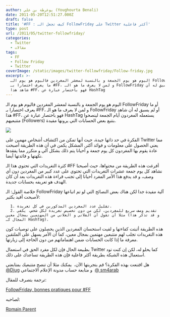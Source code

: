 ```yaml
---
author: يوغرطة بن علي (Youghourta Benali)
date: 2011-05-20T12:51:27.000Z
draft: false
title: '#FF : كيف تجعل الـ FollowFriday على Twitter أكثر فاعلية'
type: post
url: /2011/05/twitter-followfriday/
categories:
  - Twitter
  - مقالات
tags:
  - FF
  - Follow Friday
  - Twitter
coverImage: /static/images/twitter-followfriday/Follow-friday.jpg
excerpt: >-
  اليوم هو يوم الجمعة و بالنسبة لمعشر المغردين فاليوم هو يوم الـ FollowFriday أو
  ما يعرف اختصارا بـ #FF، و لمن لا يعرف ما هو الـ FollowFriday أو لم يسبق له أن
  شاهد هذا #FF، فهو باختصار عبارة عن HashTag
---
```

اليوم هو يوم الجمعة و بالنسبة لمعشر المغردين فاليوم هو يوم الـ FollowFriday أو ما يعرف اختصارا بـ #FF، و لمن لا يعرف ما هو الـ FollowFriday أو لم يسبق له أن شاهد هذا #FF، فهو باختصار عبارة عن HashTag يستعمله المغردون أيام الجمعة لينصحوا متتبعيهم (Followers) بتتبع بعض الحسابات التي يرونها مفيدة.

![](/static/images/twitter-followfriday/Follow-friday.jpg)

الفكرة في حد ذاتها جيدة، حيث أنها تمكن من اكتشاف أشخاص مهمين على Twitter مما يعني الحصول على معلومات و فوائد أكثر. المشكل يكمن في أن هذه الطريقة أصبحت عادة يقوم بها المغردون كل يوم جمعة و أحيانا يتم ذلك بشكل آلي و متكرر مما يفقدها نكهتها و فائدتها أيضا.

كثرة التغريدات التي تحتوي هذا الـ #FF أفرغت هذه الطريقة من محتواها، حيث أصبحنا نشاهد كل يوم جمعة عشرات التغريدات التي تحتوي على عدد كبير من المغردين دون أي وصف، و قد يدفع هذا الأمر المغرد أحيانا إلى تجنب قراءة هذه التغريدات بعد أن كان الهدف هو تعريفه بحسابات جديدة.

خلاصة القول: الـ FollowFriday آلية مفيدة جدا لكن هناك بعض النصائح التي لو تم اتباعها لأصبحت أفيد بكثير:

~~~
  1. تقليل عدد المغردين المذكورين في كل تغريدة.
  2. تقديم وصف سريع للمغردين، لكن من دون تخصيص تغريدة لكل شخص، يكفي مثلا أن تقول أن الفلاني و العلاني من المهتمين بمجال معين (و قد تذكر هذا المجال كـ HashTag).
~~~

هذه الطريقة أثبتت كفاءتها و لقيت استحسان المغردين الذين يحصلون على توصيات كون هذه التغريدات تجلب لهم متتبعين مهتمين بمجال معين، كما أن الأمر يسهل على الملتقين معرفة ما إذا كانت الحسابات ضمن اهتماماتهم من دون الحاجة إلى زيارتها.

بطبيعة الحال فإن لكل مغرد الحق في استعمال Twitter كما يحلو له، لكن إن كنت تود استعمال هذه الشبكة بطريقة أكثر فاعلية فإن هذه الطريقة تساعدك على ذلك.

هل اقتنعت بهذه الفكرة؟ قم بتجربتها الآن،  يمكنك مثلا أن تنصح متتبعيك بمتابعتي  [@Djug](https://twitter.com/#%21/djug) و متابعة حساب مدونة الإعلام الاجتماعي  [@ sm4arab](https://twitter.com/#%21/sm4arab)

ترجمة بتصرف للمقال:

[FollowFriday, bonnes pratiques pour #FF](http://site-communautaire.blogspot.com/2010/01/followfriday-bonnes-pratiques-pour-ff.html)

لصاحبه:

[Romain Parent](https://twitter.com/#%21/romm1)
